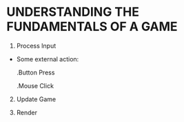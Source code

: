 # UNDERSTANDING THE FUNDAMENTALS OF A GAME

1. Process Input
* Some external action:

	.Button Press

	.Mouse Click

2. Update Game

3. Render

